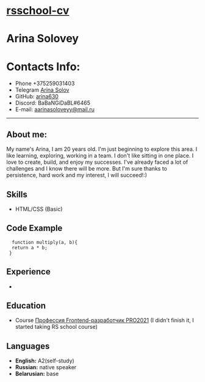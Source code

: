 # [rsschool-cv](https://rs.school/)
# Arina Solovey
# Contacts Info:
  * Phone +375259031403
  * Telegram [Arina Solov](https://t.me/jevnkf)
  * GitHub: [arina630](https://github.com/arina630)
  * Discord: BaBaNGiDaBL#6465
  * E-mail: aarinasoloveyy@mail.ru

---
## About me:
My name's Arina, I am 20 years old. I'm just beginning to explore this area. I like learning, exploring, working in a team. I don't like sitting in one place. I love to create, build, and enjoy my successes. 
I've already faced a lot of challenges and I know there will be more. But I'm sure thanks to persistence, hard work and my interest, I will succeed!:)

## Skills
* HTML/CSS (Basic)

## Code Example 

```
  function multiply(a, b){
  return a * b;
 }
```

## Experience 
* 
## Education 
* Course [Профессия Frontend-разработчик PRO2021](https://skillbox.by/course/frontend-pro-expert/) (I didn't finish it, I started taking RS school course)

## Languages
* **English:** A2(self-study)
* **Russian:** native speaker 
* **Belarusian:** base